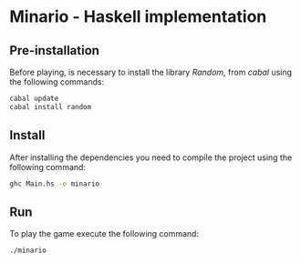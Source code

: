 # Minario - Haskell implementation

## Pre-installation
Before playing, is necessary to install the library _Random_, from _cabal_ using the following commands:

```bash
cabal update
cabal install random
```

## Install
After installing the dependencies you need to compile the project using the following command:

```bash
ghc Main.hs -o minario
```

## Run
To play the game execute the following command:

```bash
./minario
```
